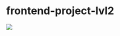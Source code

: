 # frontend-project-lvl2

<a href="https://asciinema.org/a/KJwLc2NUvknj24ctacUyfPOM1?speed=4" target="_blank"><img src="https://asciinema.org/a/KJwLc2NUvknj24ctacUyfPOM1.svg" /></a>
